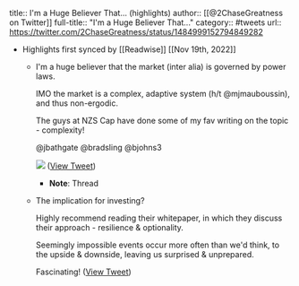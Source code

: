 title:: I'm a Huge Believer That... (highlights)
author:: [[@2ChaseGreatness on Twitter]]
full-title:: "I'm a Huge Believer That..."
category:: #tweets
url:: https://twitter.com/2ChaseGreatness/status/1484999152794849282

- Highlights first synced by [[Readwise]] [[Nov 19th, 2022]]
	- I'm a huge believer that the market (inter alia) is governed by power laws.
	  
	  IMO the market is a complex, adaptive system (h/t @mjmauboussin), and thus non-ergodic.
	  
	  The guys at NZS Cap have done some of my fav writing on the topic - complexity!
	  
	  @jbathgate @bradsling @bjohns3 
	  
	  ![](https://pbs.twimg.com/media/FJvEEU2WUAULrKi.jpg) ([View Tweet](https://twitter.com/2ChaseGreatness/status/1484999152794849282))
		- **Note**: Thread
	- The implication for investing?
	  
	  Highly recommend reading their whitepaper, in which they discuss their approach - resilience & optionality.
	  
	  Seemingly impossible events occur more often than we'd think, to the upside & downside, leaving us surprised & unprepared.
	  
	  Fascinating! ([View Tweet](https://twitter.com/2ChaseGreatness/status/1484999154753548289))